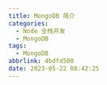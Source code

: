 ```yaml
---
title: MongoDB 简介
categories:
  - Node 全栈开发
  - MongoDB
tags:
  - MongoDB
abbrlink: 4bdfd500
date: 2023-05-22 08:42:25
---
```

